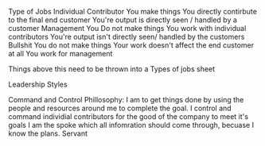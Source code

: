 Type of Jobs
   Individual Contributor
      You make things
      You directly contirbute to the final end customer
      You're output is directly seen / handled by a customer
   Management
      You Do not make things
      You work with individual contributors
      You're output isn't directly seen/ handled by the customers
   Bullshit
      You do not make things
      Your work doesn't affect the end customer at all
      You work for management

Things above this need to be thrown into a Types of jobs sheet

Leadership Styles

Command and Control
   Phillosophy:
      I am to get things done by using the people and resources around me to complete the goal. 
      I control and command individial contributors for the good of the company to meet it's goals
      I am the spoke which all infomration should come through, becuase I know the plans.
Servant
